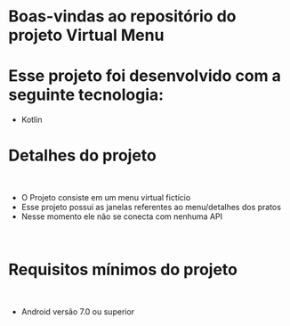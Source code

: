 # Boas-vindas ao repositório do projeto Virtual Menu

# Esse projeto foi desenvolvido com a seguinte tecnologia:

<ul>
  <li>Kotlin</li>
</ul>


# Detalhes do projeto

<br>

- O Projeto consiste em um menu virtual fictício
- Esse projeto possui as janelas referentes ao menu/detalhes dos pratos
- Nesse momento ele não se conecta com nenhuma API

<br>

# Requisitos mínimos do projeto

<br>

- Android versão 7.0 ou superior

